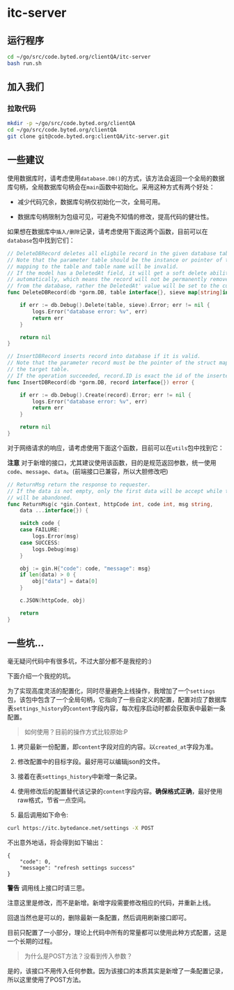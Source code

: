 # itc-server

## 运行程序

```bash
cd ~/go/src/code.byted.org/clientQA/itc-server
bash run.sh
```

## 加入我们

### 拉取代码

```Bash
mkdir -p ~/go/src/code.byted.org/clientQA
cd ~/go/src/code.byted.org/clientQA
git clone git@code.byted.org:clientQA/itc-server.git
```

## 一些建议

使用数据库时，请考虑使用`database.DB()`的方式，该方法会返回一个全局的数据库句柄，全局数据库句柄会在`main`函数中初始化。采用这种方式有两个好处：

- 减少代码冗余，数据库句柄仅初始化一次，全局可用。

- 数据库句柄限制为包级可见，可避免不知情的修改，提高代码的健壮性。

如果想在数据库中`插入/删除`记录，请考虑使用下面这两个函数，目前可以在`database`包中找到它们：

```Go
// DeleteDBRecord deletes all eligbile record in the given database table.
// Note that the parameter table should be the instance or pointer of the struct
// mapping to the table and table name will be invalid.
// If the model has a DeletedAt field, it will get a soft delete ability
// automatically, which means the record will not be permanently removed
// from the database, rather the DeletedAt' value will be set to the current time.
func DeleteDBRecord(db *gorm.DB, table interface{}, sieve map[string]interface{}) error {

	if err := db.Debug().Delete(table, sieve).Error; err != nil {
		logs.Error("database error: %v", err)
		return err
	}

	return nil
}

// InsertDBRecord inserts record into database if it is valid.
// Note that the parameter record must be the pointer of the struct mapping to
// the target table.
// If the operation succeeded, record.ID is exact the id of the inserted record.
func InsertDBRecord(db *gorm.DB, record interface{}) error {

	if err := db.Debug().Create(record).Error; err != nil {
		logs.Error("database error: %v", err)
		return err
	}

	return nil
}
```

对于网络请求的响应，请考虑使用下面这个函数，目前可以在`utils`包中找到它：

**注意** 对于新增的接口，尤其建议使用该函数，目的是规范返回参数，统一使用`code`、`message`、`data`。(前端接口已兼容，所以大胆修改吧)

```Go
// ReturnMsg return the response to requester.
// If the data is not empty, only the first data will be accept while the rest
// will be abandoned.
func ReturnMsg(c *gin.Context, httpCode int, code int, msg string,
	data ...interface{}) {

	switch code {
	case FAILURE:
		logs.Error(msg)
	case SUCCESS:
		logs.Debug(msg)
	}

	obj := gin.H{"code": code, "message": msg}
	if len(data) > 0 {
		obj["data"] = data[0]
	}

	c.JSON(httpCode, obj)

	return
}
```

## 一些坑...

毫无疑问代码中有很多坑，不过大部分都不是我挖的:)

下面介绍一个我挖的坑。

为了实现高度灵活的配置化，同时尽量避免上线操作，我增加了一个`settings`包，该包中包含了一个全局句柄，它指向了一些自定义的配置，配置对应了数据库表`settings_history`的`content`字段内容，每次程序启动时都会获取表中最新一条配置。

> 如何使用？目前的操作方式比较原始:P

1. 拷贝最新一份配置，即`content`字段对应的内容。以`created_at`字段为准。

2. 修改配置中的目标字段。最好用可以编辑json的文件。

3. 接着在表`settings_history`中新增一条记录。

4. 使用修改后的配置替代该记录的`content`字段内容。**确保格式正确**，最好使用raw格式，节省一点空间。

5. 最后调用如下命令:

```bash
curl https://itc.bytedance.net/settings -X POST
```

不出意外地话，将会得到如下输出：

```
{
    "code": 0,
    "message": "refresh settings success"
}
```
**警告** 调用线上接口时请三思。

注意这里是修改，而不是新增。新增字段需要修改相应的代码，并重新上线。

回退当然也是可以的，删除最新一条配置，然后调用刷新接口即可。

目前只配置了一小部分，理论上代码中所有的常量都可以使用此种方式配置，这是一个长期的过程。

> 为什么是POST方法？没看到传入参数？

是的，该接口不用传入任何参数。因为该接口的本质其实是新增了一条配置记录，所以这里使用了POST方法。